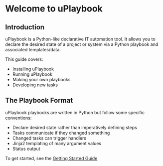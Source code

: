 # Welcome to uPlaybook

## Introduction

uPlaybook is a Python-like declarative IT automation tool. It allows you to declare
the desired state of a project or system via a Python playbook and associated templates/data.

This guide covers:

- Installing uPlaybook
- Running uPlaybook
- Making your own playbooks
- Developing new tasks

## The Playbook Format

uPlaybook playbooks are written in Python but follow some specific conventions:

- Declare desired state rather than imperatively defining steps
- Tasks communicate if they changed something
- Changed tasks can trigger handlers
- Jinja2 templating of many argument values
- Status output

To get started, see the [Getting Started Guide](getting_started.md)

<!-- vim: set tw=90: -->
